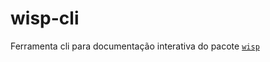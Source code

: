 # wisp-cli

Ferramenta cli para documentação interativa do pacote [`wisp`](https://github.com/marcelofabianov/wisp)
